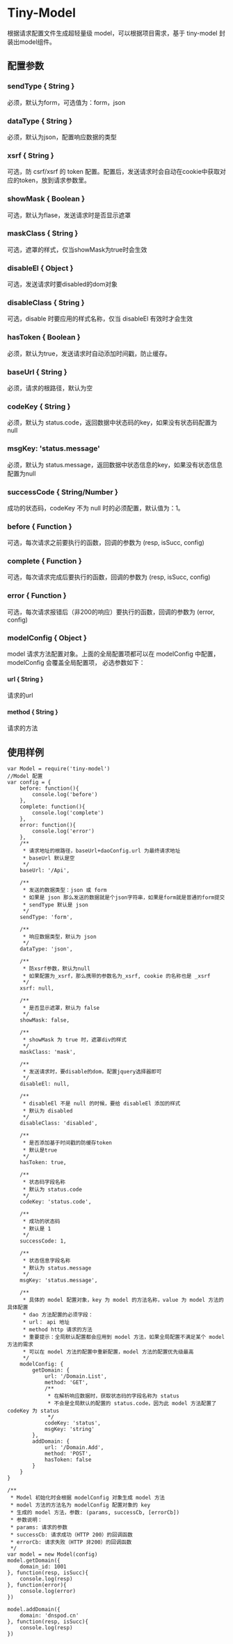 # Tiny-Model

根据请求配置文件生成超轻量级 model，可以根据项目需求，基于 tiny-model 封装出model组件。


## 配置参数

### sendType { String }

必须，默认为form，可选值为：form，json

### dataType { String }

必须，默认为json，配置响应数据的类型

### xsrf { String }

可选，防 csrf/xsrf 的 token 配置。配置后，发送请求时会自动在cookie中获取对应的token，放到请求参数里。

### showMask { Boolean }

可选，默认为flase，发送请求时是否显示遮罩

### maskClass { String }

可选，遮罩的样式，仅当showMask为true时会生效

### disableEl { Object }

可选，发送请求时要disabled的dom对象

### disableClass { String }

可选，disable 时要应用的样式名称，仅当 disableEl 有效时才会生效

### hasToken { Boolean }

必须，默认为true，发送请求时自动添加时间戳，防止缓存。

### baseUrl { String }

必须，请求的根路径，默认为空

### codeKey { String }

必须，默认为 status.code，返回数据中状态码的key，如果没有状态码配置为null

### msgKey: 'status.message'

必须，默认为 status.message，返回数据中状态信息的key，如果没有状态信息配置为null

### successCode { String/Number }

成功的状态码，codeKey 不为 null 时的必须配置，默认值为：1。

### before { Function }

可选，每次请求之前要执行的函数，回调的参数为 (resp, isSucc, config)

### complete { Function }

可选，每次请求完成后要执行的函数，回调的参数为 (resp, isSucc, config)

### error { Function }

可选，每次请求报错后（非200的响应）要执行的函数，回调的参数为 (error, config)

### modelConfig { Object }

model 请求方法配置对象。上面的全局配置项都可以在 modelConfig 中配置，modelConfig 会覆盖全局配置项， 必选参数如下：

#### url { String }

请求的url

#### method { String }

请求的方法

## 使用样例

```
var Model = require('tiny-model')
//Model 配置
var config = {
    before: function(){
        console.log('before')
    },
    complete: function(){
        console.log('complete')
    },
    error: function(){
        console.log('error')
    },
    /**
     * 请求地址的根路径，baseUrl+daoConfig.url 为最终请求地址
     * baseUrl 默认是空
     */
    baseUrl: '/Api',

    /**
     * 发送的数据类型：json 或 form
     * 如果是 json 那么发送的数据就是个json字符串，如果是form就是普通的form提交
     * sendType 默认是 json
     */
    sendType: 'form',

    /**
     * 响应数据类型，默认为 json
     */
    dataType: 'json',

    /**
     * 防xsrf参数，默认为null
     * 如果配置为_xsrf，那么携带的参数名为_xsrf, cookie 的名称也是 _xsrf
     */
    xsrf: null,

    /**
     * 是否显示遮罩，默认为 false
     */
    showMask: false,

    /**
     * showMask 为 true 时，遮罩div的样式
     */
    maskClass: 'mask',

    /**
     * 发送请求时，要disable的dom，配置jquery选择器即可
     */
    disableEl: null,

    /**
     * disableEl 不是 null 的时候，要给 disableEl 添加的样式
     * 默认为 disabled
     */
    disableClass: 'disabled',

    /**
     * 是否添加基于时间戳的防缓存token
     * 默认是true
     */
    hasToken: true,

    /**
     * 状态码字段名称
     * 默认为 status.code
     */
    codeKey: 'status.code',

    /**
     * 成功的状态码
     * 默认是 1
     */
    successCode: 1,

    /**
     * 状态信息字段名称
     * 默认为 status.message
     */
    msgKey: 'status.message',

    /**
     * 具体的 model 配置对象，key 为 model 的方法名称，value 为 model 方法的具体配置
     * dao 方法配置的必须字段：
     * url： api 地址
     * method http 请求的方法
     * 重要提示：全局默认配置都会应用到 model 方法，如果全局配置不满足某个 model 方法的需求
     * 可以在 model 方法的配置中重新配置，model 方法的配置优先级最高
     */
    modelConfig: {
        getDomain: {
            url: '/Domain.List',
            method: 'GET',
            /**
             * 在解析响应数据时，获取状态码的字段名称为 status
             * 不会是全局默认的配置的 status.code，因为此 model 方法配置了 codeKey 为 status
             */
            codeKey: 'status',
            msgKey: 'string'
        },
        addDomain: {
            url: '/Domain.Add',
            method: 'POST',
            hasToken: false
        }
    }
}

/**
 * Model 初始化时会根据 modelConfig 对象生成 model 方法
 * model 方法的方法名为 modelConfig 配置对象的 key
 * 生成的 model 方法，参数: (params, successCb, [errorCb])
 * 参数说明：
 * params: 请求的参数
 * successCb: 请求成功（HTTP 200）的回调函数
 * errorCb: 请求失败（HTTP 非200）的回调函数
 */
var model = new Model(config)
model.getDomain({
    domain_id: 1001
}, function(resp, isSucc){
    console.log(resp)
}, function(error){
    console.log(error)
})

model.addDomain({
    domain: 'dnspod.cn'
}, function(resp, isSucc){
    console.log(resp)
})
```


